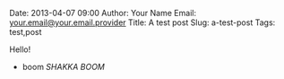 Date: 2013-04-07 09:00
Author: Your Name
Email: your.email@your.email.provider
Title: A test post
Slug: a-test-post
Tags: test,post

Hello!

* boom
*SHAKKA BOOM*
